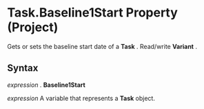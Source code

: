 
# Task.Baseline1Start Property (Project)

Gets or sets the baseline start date of a  **Task** . Read/write **Variant** .


## Syntax

 _expression_ . **Baseline1Start**

 _expression_ A variable that represents a **Task** object.

